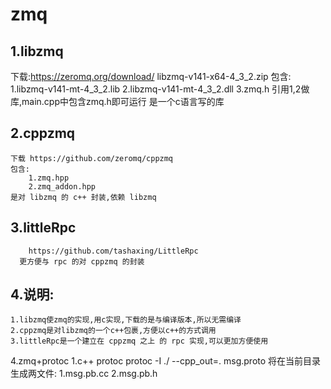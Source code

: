 # zmq
## 1.libzmq
  下载:https://zeromq.org/download/
	libzmq-v141-x64-4_3_2.zip
	包含:
		1.libzmq-v141-mt-4_3_2.lib
		2.libzmq-v141-mt-4_3_2.dll
		3.zmq.h
	  引用1,2做库,main.cpp中包含zmq.h即可运行
    是一个c语言写的库
## 2.cppzmq
	下载 https://github.com/zeromq/cppzmq
	包含:
		1.zmq.hpp
		2.zmq_addon.hpp
    是对 libzmq 的 c++ 封装,依赖 libzmq
## 3.littleRpc
		https://github.com/tashaxing/LittleRpc
	  更方便与 rpc 的对 cppzmq 的封装
    
## 4.说明:
	1.libzmq使zmq的实现,用c实现,下载的是与编译版本,所以无需编译
	2.cppzmq是对libzmq的一个c++包裹,方便以c++的方式调用	
	3.littleRpc是一个建立在 cppzmq 之上 的 rpc 实现,可以更加方便使用
	
	
4.zmq+protoc
	1.c++ protoc
		protoc -I ./ --cpp_out=. msg.proto
		将在当前目录生成两文件:
			1.msg.pb.cc
			2.msg.pb.h
